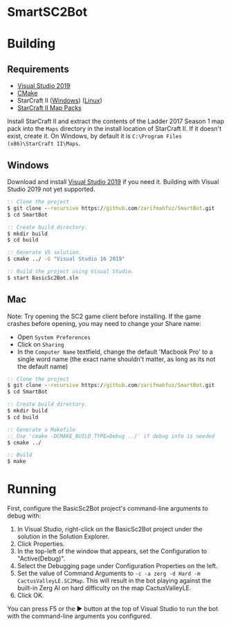 # SmartSC2Bot

# Building
## Requirements
* [Visual Studio 2019](https://www.visualstudio.com/downloads/)
* [CMake](https://cmake.org/download/)
* StarCraft II ([Windows](https://starcraft2.com/en-us/)) ([Linux](https://github.com/Blizzard/s2client-proto#linux-packages)) 
* [StarCraft II Map Packs](https://github.com/Blizzard/s2client-proto#map-packs)

Install StarCraft II and extract the contents of the Ladder 2017 Season 1 map pack into the `Maps` directory in the install location of StarCraft II. If it doesn't exist, create it. On Windows, by default it is `C:\Program Files (x86)\StarCraft II\Maps`.

## Windows

Download and install [Visual Studio 2019](https://www.visualstudio.com/downloads/) if you need it. Building with Visual Studio 2019 not yet supported.

```bat
:: Clone the project
$ git clone --recursive https://github.com/zarifmahfuz/SmartBot.git
$ cd SmartBot

:: Create build directory.
$ mkdir build
$ cd build

:: Generate VS solution.
$ cmake ../ -G "Visual Studio 16 2019"

:: Build the project using Visual Studio.
$ start BasicSc2Bot.sln
```

## Mac

Note: Try opening the SC2 game client before installing. If the game crashes before opening, you may need to change your Share name:
* Open `System Preferences`
* Click on `Sharing`
* In the `Computer Name` textfield, change the default 'Macbook Pro' to a single word name (the exact name shouldn't matter, as long as its not the default name)

```bat
:: Clone the project
$ git clone --recursive https://github.com/zarifmahfuz/SmartBot.git
$ cd SmartBot

:: Create build directory.
$ mkdir build
$ cd build

:: Generate a Makefile
:: Use 'cmake -DCMAKE_BUILD_TYPE=Debug ../' if debug info is needed
$ cmake ../

:: Build
$ make
```

# Running
First, configure the BasicSc2Bot project's command-line arguments to debug with:
1. In Visual Studio, right-click on the BasicSc2Bot project under the solution in the Solution Explorer.
2. Click Properties.
3. In the top-left of the window that appears, set the Configuration to "Active(Debug)".
4. Select the Debugging page under Configuration Properties on the left.
5. Set the value of Command Arguments to `-c -a zerg -d Hard -m CactusValleyLE.SC2Map`. This will result in the bot playing against the built-in Zerg AI on hard difficulty on the map CactusValleyLE.
6. Click OK.


You can press F5 or the ▶ button at the top of Visual Studio to run the bot with the command-line arguments you configured.

